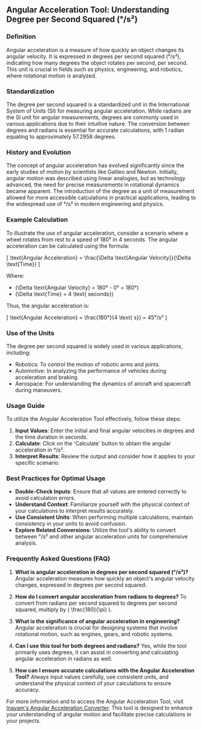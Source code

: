 ## Angular Acceleration Tool: Understanding Degree per Second Squared (°/s²)

### Definition
Angular acceleration is a measure of how quickly an object changes its angular velocity. It is expressed in degrees per second squared (°/s²), indicating how many degrees the object rotates per second, per second. This unit is crucial in fields such as physics, engineering, and robotics, where rotational motion is analyzed.

### Standardization
The degree per second squared is a standardized unit in the International System of Units (SI) for measuring angular acceleration. While radians are the SI unit for angular measurements, degrees are commonly used in various applications due to their intuitive nature. The conversion between degrees and radians is essential for accurate calculations, with 1 radian equating to approximately 57.2958 degrees.

### History and Evolution
The concept of angular acceleration has evolved significantly since the early studies of motion by scientists like Galileo and Newton. Initially, angular motion was described using linear analogies, but as technology advanced, the need for precise measurements in rotational dynamics became apparent. The introduction of the degree as a unit of measurement allowed for more accessible calculations in practical applications, leading to the widespread use of °/s² in modern engineering and physics.

### Example Calculation
To illustrate the use of angular acceleration, consider a scenario where a wheel rotates from rest to a speed of 180° in 4 seconds. The angular acceleration can be calculated using the formula:

\[ \text{Angular Acceleration} = \frac{\Delta \text{Angular Velocity}}{\Delta \text{Time}} \]

Where:
- \(\Delta \text{Angular Velocity} = 180° - 0° = 180°\)
- \(\Delta \text{Time} = 4 \text{ seconds}\)

Thus, the angular acceleration is:

\[ \text{Angular Acceleration} = \frac{180°}{4 \text{ s}} = 45°/s² \]

### Use of the Units
The degree per second squared is widely used in various applications, including:
- Robotics: To control the motion of robotic arms and joints.
- Automotive: In analyzing the performance of vehicles during acceleration and braking.
- Aerospace: For understanding the dynamics of aircraft and spacecraft during maneuvers.

### Usage Guide
To utilize the Angular Acceleration Tool effectively, follow these steps:
1. **Input Values**: Enter the initial and final angular velocities in degrees and the time duration in seconds.
2. **Calculate**: Click on the 'Calculate' button to obtain the angular acceleration in °/s².
3. **Interpret Results**: Review the output and consider how it applies to your specific scenario.

### Best Practices for Optimal Usage
- **Double-Check Inputs**: Ensure that all values are entered correctly to avoid calculation errors.
- **Understand Context**: Familiarize yourself with the physical context of your calculations to interpret results accurately.
- **Use Consistent Units**: When performing multiple calculations, maintain consistency in your units to avoid confusion.
- **Explore Related Conversions**: Utilize the tool's ability to convert between °/s² and other angular acceleration units for comprehensive analysis.

### Frequently Asked Questions (FAQ)

1. **What is angular acceleration in degrees per second squared (°/s²)?**
   Angular acceleration measures how quickly an object's angular velocity changes, expressed in degrees per second squared.

2. **How do I convert angular acceleration from radians to degrees?**
   To convert from radians per second squared to degrees per second squared, multiply by \( \frac{180}{\pi} \).

3. **What is the significance of angular acceleration in engineering?**
   Angular acceleration is crucial for designing systems that involve rotational motion, such as engines, gears, and robotic systems.

4. **Can I use this tool for both degrees and radians?**
   Yes, while the tool primarily uses degrees, it can assist in converting and calculating angular acceleration in radians as well.

5. **How can I ensure accurate calculations with the Angular Acceleration Tool?**
   Always input values carefully, use consistent units, and understand the physical context of your calculations to ensure accuracy.

For more information and to access the Angular Acceleration Tool, visit [Inayam's Angular Acceleration Converter](https://www.inayam.co/unit-converter/angular_acceleration). This tool is designed to enhance your understanding of angular motion and facilitate precise calculations in your projects.